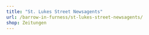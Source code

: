 ```yaml
---
title: "St. Lukes Street Newsagents"
url: /barrow-in-furness/st-lukes-street-newsagents/
shop: Zeitungen
---
```

